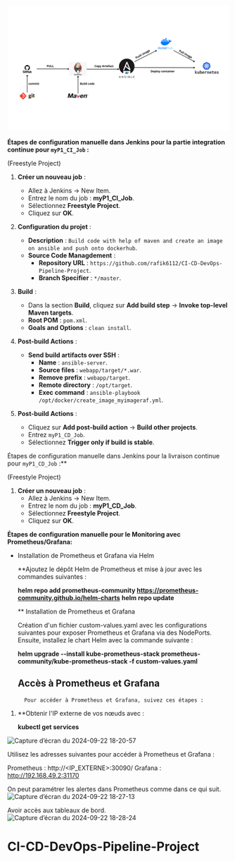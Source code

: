 ![alt text](webapp/src/main/webapp/WEB-INF/CI-CD-DevOps-Pipeline-Project.png)


**Étapes de configuration manuelle dans Jenkins pour la partie integration continue pour `myP1_CI_Job` :**

 (Freestyle Project)

1. **Créer un nouveau job** :
   - Allez à Jenkins -> New Item.
   - Entrez le nom du job : **myP1_CI_Job**.
   - Sélectionnez **Freestyle Project**.
   - Cliquez sur **OK**.

2. **Configuration du projet** :
   - **Description** : `Build code with help of maven and create an image on ansible and push onto dockerhub`.
   - **Source Code Managdement** :
     - **Repository URL** : `https://github.com/rafik6112/CI-CD-DevOps-Pipeline-Project`.
     - **Branch Specifier** : `*/master`.

3. **Build** :
   - Dans la section **Build**, cliquez sur **Add build step** -> **Invoke top-level Maven targets**.
   - **Root POM** : `pom.xml`.
   - **Goals and Options** : `clean install`.

4. **Post-build Actions** :
   - **Send build artifacts over SSH** :
     - **Name** : `ansible-server`.
     - **Source files** : `webapp/target/*.war`.
     - **Remove prefix** : `webapp/target`.
     - **Remote directory** : `/opt/target`.
     - **Exec command** : `ansible-playbook /opt/docker/create_image_myimageraf.yml`.

5. **Post-build Actions** :
   - Cliquez sur **Add post-build action** -> **Build other projects**.
   - Entrez `myP1_CD_Job`.
   - Sélectionnez **Trigger only if build is stable**.


Étapes de configuration manuelle dans Jenkins pour la livraison continue pour `myP1_CD_Job` :**

 (Freestyle Project)

1. **Créer un nouveau job** :
   - Allez à Jenkins -> New Item.
   - Entrez le nom du job : **myP1_CD_Job**.
   - Sélectionnez **Freestyle Project**.
   - Cliquez sur **OK**.
  

  **Étapes de configuration manuelle pour le Monitoring avec Prometheus/Grafana:**

* Installation de Prometheus et Grafana via Helm

	 **Ajoutez le dépôt Helm de Prometheus et mise à jour avec les commandes suivantes :

	**helm repo add prometheus-community https://prometheus-community.github.io/helm-charts**
	**helm repo update**
	
	** Installation de Prometheus et Grafana
	
	Création d'un fichier custom-values.yaml avec les configurations suivantes pour exposer Prometheus et Grafana via des NodePorts.
	Ensuite, installez le chart Helm avec la commande suivante :
	
	**helm upgrade --install kube-prometheus-stack prometheus-community/kube-prometheus-stack -f custom-values.yaml**
	
	## Accès à Prometheus et Grafana

        Pour accéder à Prometheus et Grafana, suivez ces étapes :

1. **Obtenir l'IP externe de vos nœuds avec :

   **kubectl get services**
   
![Capture d’écran du 2024-09-22 18-20-57](https://github.com/user-attachments/assets/33cb46fd-ddba-4d66-9cdc-72f6e178a024)

Utilisez les adresses suivantes pour accéder à Prometheus et Grafana :

Prometheus : http://<IP_EXTERNE>:30090/
Grafana : http://192.168.49.2:31170

On peut paramétrer les alertes dans Prometheus comme dans ce qui suit.
![Capture d’écran du 2024-09-22 18-27-13](https://github.com/user-attachments/assets/dd323f3d-072b-4187-8f85-d1018eb11ed4)

Avoir accès aux tableaux de bord.
![Capture d’écran du 2024-09-22 18-28-24](https://github.com/user-attachments/assets/69656509-3750-4386-8b75-09de306ef814)


 



# CI-CD-DevOps-Pipeline-Project
